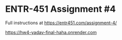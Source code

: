# ENTR-451 Assignment #4

Full instructions at https://entr451.com/assignment-4/


https://hw4-yadav-final-haha.onrender.com 

